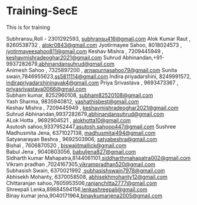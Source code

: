 # Training-SecE
This is for training

Subhransu,Roll - 2301292593, subhransu416@gmail.com
Alok Kumar Raut , 8260538732 , alokr0843@gmail.com
Jyotirmayee Sahoo, 8018024573 , jyotirmayeesahoo811@gmail.com
Keshav Mishra , 7209445949 , keshavmishradeoghar2021@gmail.com
Suhrud Abhinandan,+91-9937282679,abhinandansuhrud@gmail.com </br>
Animesh Sahoo , 7325897200 , arnapurnasahoo79@gmail.com
Sunita swain,7846955623,ss5811114@gmail.com
Indira priyadarshini, 8249991572, indirapriyadarshininayak4@gmail.com
Priya Srivastava , 9693473367 , priyasrivastava0066@gmail.com </br>
Subham kumar, 8252960108, subham82520108@gmail.com</br>
Yash Sharma, 9835940812, yashathisbest@gmail.com </br>
Keshav Mishra , 7209445949 , keshavmishradeoghar2021@gmail.com </br>
Suhrud Abhinandan,9937282679,abhinandansuhrud@gmail.com </br>
ALok Hotta , 9692904521 , alokhotta10@gmail.com<br>
Asutosh sahoo,9337952447,asutosh.sahooo447@gmail.com
Sushree Madhusmita Jena, 6371027138, madhusmitaj494@gmail.com</br>
Satyanarayan Beshra , 9692503906, satyabeshra@gmail.com</br>
Bishal , 7606870520 , biswajitmallick@gmail.com</br>
Babul Jena , 9040803056, babuljena827@gmail.com</br>
Sidharth kumar Mahapatra,8144061101,siddharthmahapatra002@gmail.com</br>
Vikram pradhan ,7024167305,vikrampradhan520@gmail.com</br>
Subhasish Swain, 6370021992 ,subhasishswain7978@gmail.com</br>
Abhisekh Mohanty, 6370058508, abhisekhmohanty12@gmail.com</br>
Chittaranjan sahoo,7605953506,ranjanchitta2777@gmail.com</br>
Shreepali Lenka,89884594156,lenkashreepali@gmail.com</br>
Binay kumar jena,9040171964,binaykumarjena2005@gmail.com
